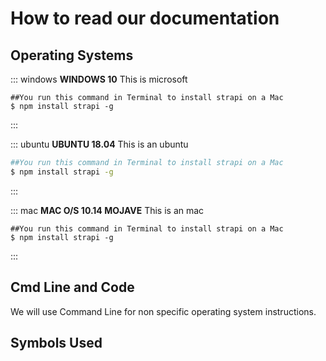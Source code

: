 # How to read our documentation

## Operating Systems

::: windows
**WINDOWS 10**
This is microsoft

```shell
##You run this command in Terminal to install strapi on a Mac
$ npm install strapi -g
```

:::

::: ubuntu
**UBUNTU 18.04**
This is an ubuntu

```bash
##You run this command in Terminal to install strapi on a Mac
$ npm install strapi -g
```

:::

::: mac
**MAC O/S 10.14 MOJAVE**
This is an mac

```terminal
##You run this command in Terminal to install strapi on a Mac
$ npm install strapi -g
```

:::

## Cmd Line and Code

We will use Command Line for non specific operating system instructions.

## Symbols Used
